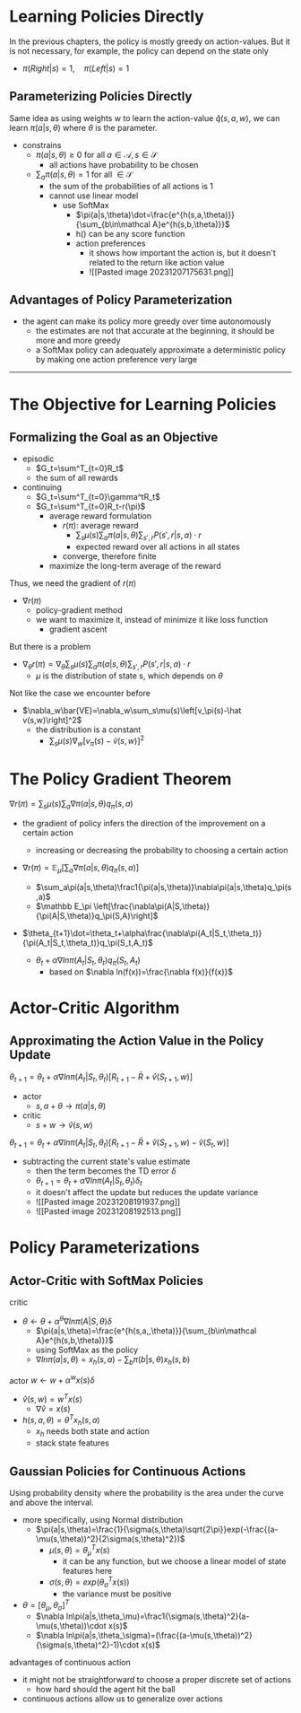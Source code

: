 # Learning Policies Directly

In the previous chapters, the policy is mostly greedy on action-values. But it is not necessary, for example, the policy can depend on the state only 
- $\pi(Right|s)=1,\quad\pi(Left|s)=1$

## Parameterizing Policies Directly
Same idea as using weights w to learn the action-value $\hat q(s,a,w)$, we can learn $\pi(a|s,\theta)$ where $\theta$ is the parameter.

- constrains
	- $\pi(a|s,\theta)\ge0$ for all $a\in\mathcal A,s\in\mathcal S$
		- all actions have probability to be chosen
	- $\sum_a\pi(a|s,\theta)=1$ for all $\in\mathcal S$
		- the sum of the probabilities of all actions is 1
		- cannot use linear model
			- use SoftMax
				- $\pi(a|s,\theta)\dot=\frac{e^{h(s,a,\theta)}}{\sum_{b\in\mathcal A}e^{h(s,b,\theta)}}$
				- h() can be any score function
				- action preferences
					- it shows how important the action is, but it doesn't related to the return like action value
					- ![[Pasted image 20231207175631.png]]

## Advantages of Policy Parameterization
- the agent can make its policy more greedy over time autonomously
	- the estimates are not that accurate at the beginning, it should be more and more greedy
	- a SoftMax policy can adequately approximate a deterministic policy by making one action preference very large

---
# The Objective for Learning Policies
## Formalizing the Goal as an Objective
- episodic
	- $G_t=\sum^T_{t=0}R_t$
	- the sum of all rewards
- continuing
	- $G_t=\sum^T_{t=0}\gamma^tR_t$
	- $G_t=\sum^T_{t=0}R_t-r(\pi)$
		- average reward formulation
			- $r(\pi)$: average reward
				- $\sum_s\mu(s)\sum_a\pi(a|s,\theta)\sum_{s',r}P(s',r|s,a)\cdot r$
				- expected reward over all actions in all states
			- converge, therefore finite
		- maximize the long-term average of the reward

Thus, we need the gradient of $r(\pi)$
- $\nabla r(\pi)$
	- policy-gradient method
	- we want to maximize it, instead of minimize it like loss function
		- gradient ascent

But there is a problem
- $\nabla_{\theta} r(\pi)=\nabla_\theta\sum_s\mu(s)\sum_a\pi(a|s,\theta)\sum_{s',r}P(s',r|s,a)\cdot r$
	- $\mu$ is the distribution of state s, which depends on $\theta$
 
Not like the case we encounter before 
- $\nabla_w\bar{VE}=\nabla_w\sum_s\mu(s)\left[v_\pi(s)-\hat v(s,w)\right]^2$
	- the distribution is a constant
		- $\sum_s\mu(s)\nabla_w\left[v_\pi(s)-\hat v(s,w)\right]^2$

# The Policy Gradient Theorem

$\nabla r(\pi)=\sum_s\mu(s)\sum_a\nabla\pi(a|s,\theta)q_{\pi}(s,a)$
- the gradient of policy infers the direction of the improvement on a certain action
	- increasing or decreasing the probability to choosing a certain action 

- $\nabla r(\pi)=\mathbb E_\mu\left[\sum_a\nabla\pi(a|s,\theta)q_\pi(s,a)\right]$
	- $\sum_a\pi(a|s,\theta)\frac1{\pi(a|s,\theta)}\nabla\pi(a|s,\theta)q_\pi(s,a)$
	- $\mathbb E_\pi \left[\frac{\nabla\pi(A|S,\theta)}{\pi(A|S,\theta)}q_\pi(S,A)\right]$
- $\theta_{t+1}\dot=\theta_t+\alpha\frac{\nabla\pi(A_t|S_t,\theta_t)}{\pi(A_t|S_t,\theta_t)}q_\pi(S_t,A_t)$
	- $\theta_t+\alpha\nabla ln\pi(A_t|S_t,\theta_t)q_\pi(S_t,A_t)$
		- based on $\nabla ln(f(x))=\frac{\nabla f(x)}{f(x)}$

# Actor-Critic Algorithm
## Approximating the Action Value in the Policy Update

$\theta_{t+1}=\theta_t+\alpha\nabla ln\pi(A_t|S_t,\theta_t)[R_{t+1}-\bar R+\hat v(S_{t+1},w)]$
- actor
	- $s,a+\theta\rightarrow\pi(a|s,\theta)$
- critic
	- $s+w\rightarrow\hat v(s,w)$

$\theta_{t+1}=\theta_t+\alpha\nabla ln\pi(A_t|S_t,\theta_t)[R_{t+1}-\bar R+\hat v(S_{t+1},w)-\hat v(S_t,w)]$
- subtracting the current state's value estimate
	- then the term becomes the TD error $\delta$
	- $\theta_{t+1}=\theta_t+\alpha\nabla ln\pi(A_t|S_t,\theta_t)\delta_t$
	- it doesn't affect the update but reduces the update variance
	-  ![[Pasted image 20231208191937.png]]
	- ![[Pasted image 20231208192513.png]]

# Policy Parameterizations

## Actor-Critic with SoftMax Policies

critic
- $\theta\leftarrow \theta+\alpha^\theta\nabla ln\pi(A|S,\theta)\delta$
	- $\pi(a|s,\theta)=\frac{e^{h(s,a,,\theta)}}{\sum_{b\in\mathcal A}e^{h(s,b,\theta)}}$
	- using SoftMax as the policy
	- $\nabla ln\pi(a|s,\theta)=x_h(s,a)-\sum_b\pi(b|s,\theta)x_h(s,b)$

actor
$w\leftarrow w+\alpha^wx(s)\delta$
- $\hat v(s,w)=w^Tx(s)$
	- $\nabla\hat v=x(s)$
- $h(s,a,\theta)=\theta^Tx_h(s,a)$
	- $x_h$ needs both state and action
	- stack state features

## Gaussian Policies for Continuous Actions

Using probability density where the probability is the area under the curve and above the interval. 
- more specifically, using Normal distribution
	- $\pi(a|s,\theta)=\frac{1}{\sigma(s,\theta)\sqrt{2\pi}}exp(-\frac{(a-\mu(s,\theta))^2}{2\sigma(s,\theta)^2})$
		- $\mu(s,\theta)=\theta_\mu^Tx(s)$
			- it can be any function, but we choose a linear model of state features here
		- $\sigma(s,\theta)=exp(\theta^T_\sigma x(s))$
			- the variance must be positive
- $\theta=[\theta_\mu,\theta_\sigma]^T$
	- $\nabla ln\pi(a|s,\theta_\mu)=\frac1{\sigma(s,\theta)^2}(a-\mu(s,\theta))\cdot x(s)$
	- $\nabla ln\pi(a|s,\theta_\sigma)=(\frac{(a-\mu(s,\theta))^2}{\sigma(s,\theta)^2}-1)\cdot x(s)$

advantages of continuous action
- it might not be straightforward to choose a proper discrete set of actions
	- how hard should the agent hit the ball
- continuous actions allow us to generalize over actions